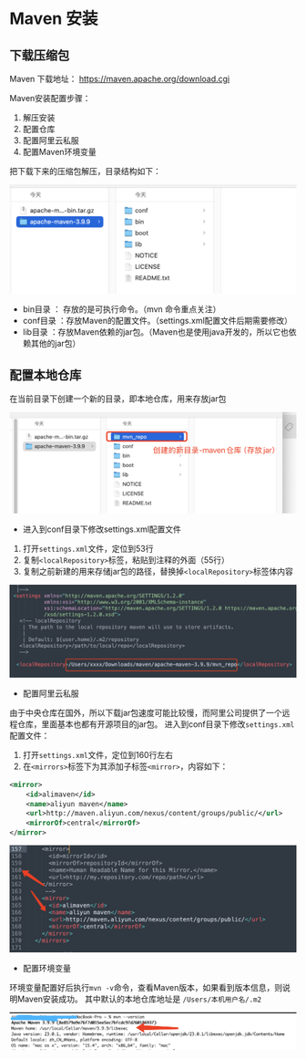 # Maven 安装

## 下载压缩包
Maven 下载地址： https://maven.apache.org/download.cgi

Maven安装配置步骤：
1. 解压安装
2. 配置仓库
3. 配置阿里云私服
4. 配置Maven环境变量

把下载下来的压缩包解压，目录结构如下：

![LOGO](/public/image/javapublic/WX20250406-152757@2x.png)

- bin目录 ： 存放的是可执行命令。（mvn 命令重点关注）
- conf目录 ：存放Maven的配置文件。（settings.xml配置文件后期需要修改）
- lib目录 ：存放Maven依赖的jar包。（Maven也是使用java开发的，所以它也依赖其他的jar包）



## 配置本地仓库

在当前目录下创建一个新的目录，即本地仓库，用来存放jar包

![LOGO](/public/image/javapublic/WX20250406-153139@2x.png)

- 进入到conf目录下修改settings.xml配置文件
1. 打开`settings.xml`文件，定位到53行
2. 复制`<localRepository>`标签，粘贴到注释的外面（55行）
3. 复制之前新建的用来存储jar包的路径，替换掉`<localRepository>`标签体内容 


![LOGO](/public/image/javapublic/WX20250406-153500@2x.png)

- 配置阿里云私服

由于中央仓库在国外，所以下载jar包速度可能比较慢，而阿里公司提供了一个远程仓库，里面基本也都有开源项目的jar包。
进入到conf目录下修改`settings.xml`配置文件：
1. 打开`settings.xml`文件，定位到160行左右
2. 在`<mirrors>`标签下为其添加子标签`<mirror>`，内容如下：

```xml
<mirror>
    <id>alimaven</id>
    <name>aliyun maven</name>
    <url>http://maven.aliyun.com/nexus/content/groups/public/</url>
    <mirrorOf>central</mirrorOf>
</mirror>
```

![LOGO](/public/image/javapublic/WX20250406-153740@2x.png)

- 配置环境变量

环境变量配置好后执行`mvn -v`命令，查看Maven版本，如果看到版本信息，则说明Maven安装成功。
其中默认的本地仓库地址是 `/Users/本机用户名/.m2`

![LOGO](/public/image/javapublic/WX20250406-154144@2x.png)










